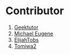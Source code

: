 # Contributor
1. [Geektutor](github.com/geektutor)
2. [Michael Eugene](github.com/michael-eugene)
3. [ElijahTobs](github.com/elijahtobs)
4. [Tomiwa2](github.com/Tomiwa2)
